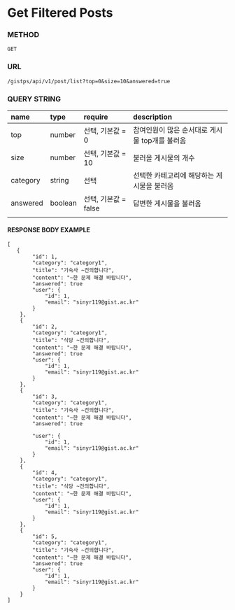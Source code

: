 # Get Filtered Posts

### METHOD

```text
GET
```

### URL

```text
/gistps/api/v1/post/list?top=0&size=10&answered=true
```

### QUERY STRING

| name | type | require | description |
| :--- | :--- | :--- | :--- |
| top | number | 선택, 기본값 = 0 | 참여인원이 많은 순서대로 게시물 top개를 불러옴 |
| size | number | 선택, 기본값 = 10 | 불러올 게시물의 개수 |
| category | string | 선택 | 선택한 카테고리에 해당하는 게시물을 불러옴 |
| answered | boolean | 선택, 기본값 = false | 답변한 게시물을 불러옴 |
|  |  |  |  |

#### RESPONSE BODY EXAMPLE

```text
[
   {
        "id": 1,
        "category": "category1",
        "title": "기숙사 ~건의합니다",
        "content": "~한 문제 해결 바랍니다",
        "answered": true
        "user": {
            "id": 1,
            "email": "sinyr119@gist.ac.kr"
        }
    },
    {
        "id": 2,
        "category": "category1",
        "title": "식당 ~건의합니다",
        "content": "~한 문제 해결 바랍니다",
        "answered": true
        "user": {
            "id": 1,
            "email": "sinyr119@gist.ac.kr"
        }
    },
    {
        "id": 3,
        "category": "category1",
        "title": "기숙사 ~건의합니다",
        "content": "~한 문제 해결 바랍니다",
        "answered": true
          
        "user": {
            "id": 1,
            "email": "sinyr119@gist.ac.kr"
        }
    },
    {
        "id": 4,
        "category": "category1",
        "title": "식당 ~건의합니다",
        "content": "~한 문제 해결 바랍니다",
        "user": {
            "id": 1,
            "email": "sinyr119@gist.ac.kr"
        }
    },
    {
        "id": 5,
        "category": "category1",
        "title": "기숙사 ~건의합니다",
        "content": "~한 문제 해결 바랍니다",
        "answered": true
        "user": {
            "id": 1,
            "email": "sinyr119@gist.ac.kr"
        }
    }
]
```

